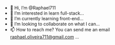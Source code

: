 - 👋 Hi, I’m @Raphael711
- 👀 I’m interested in learn full-stack...
- 🌱 I’m currently learning front-end...
- 💞️ I’m looking to collaborate on what I can...
- 📫 How to reach me? You can send me an email raphael.oliveira711@gmail.com ...

<!---
Raphael711/Raphael711 is a ✨ special ✨ repository because its `README.md` (this file) appears on your GitHub profile.
You can click the Preview link to take a look at your changes.
--->
